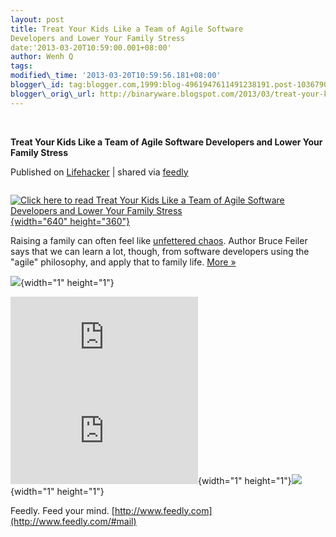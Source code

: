 ```yaml
--- 
layout: post 
title: Treat Your Kids Like a Team of Agile Software
Developers and Lower Your Family Stress 
date:'2013-03-20T10:59:00.001+08:00' 
author: Wenh Q
tags:
modified\_time: '2013-03-20T10:59:56.181+08:00' 
blogger\_id: tag:blogger.com,1999:blog-4961947611491238191.post-1036790379012656298
blogger\_orig\_url: http://binaryware.blogspot.com/2013/03/treat-your-kids-like-team-of-agile.html
---
```



 
<div class="article">

<div class="header">

**Treat Your Kids Like a Team of Agile Software Developers and Lower
Your Family Stress**

</div>

<div class="source">

Published on
[Lifehacker](http://lifehacker.com/5991385/treat-your-kids-like-a-team-of-agile-software-developers-and-lower-your-family-stress)
| shared via [feedly](http://www.feedly.com)

</div>

<div>

<div style="float:left;padding-right:10px">

<div>

[![Click here to read Treat Your Kids Like a Team of Agile Software
Developers and Lower Your Family
Stress](http://img.gawkerassets.com/img/18i0gt2nce3tejpg/xlarge.jpg "Click here to read Treat Your Kids Like a Team of Agile Software Developers and Lower Your Family Stress"){width="640"
height="360"}
<span></span>](http://lifehacker.com/5991385/treat-your-kids-like-a-team-of-agile-software-developers-and-lower-your-family-stress "Click here to read Treat Your Kids Like a Team of Agile Software Developers and Lower Your Family Stress")

</div>

</div>

Raising a family can often feel like [unfettered
chaos](http://lifehacker.com/5989419/ten-things-i-wish-i-had-known-before-becoming-a-parent).
Author Bruce Feiler says that we can learn a lot, though, from software
developers using the "agile" philosophy, and apply that to family life.
[More »](http://lifehacker.com/5991385/treat-your-kids-like-a-team-of-agile-software-developers-and-lower-your-family-stress "Click here to read more about Treat Your Kids Like a Team of Agile Software Developers and Lower Your Family Stress")

![](http://lifehacker.feedsportal.com/c/34977/f/647165/s/29c20e4a/mf.gif){width="1"
height="1"}



[![](http://da.feedsportal.com/r/159490622487/u/49/f/647165/c/34977/s/29c20e4a/a2.img)](http://da.feedsportal.com/r/159490622487/u/49/f/647165/c/34977/s/29c20e4a/a2.htm)![](http://pi.feedsportal.com/r/159490622487/u/49/f/647165/c/34977/s/29c20e4a/a2t.img){width="1"
height="1"}![](http://feeds.feedburner.com/~r/lifehacker/full/~4/b1SEC92kj2g){width="1"
height="1"}

</div>




</div>

<div class="footer">

Feedly. Feed your mind.
[http://www.feedly.com](http://www.feedly.com/#mail)

</div>
